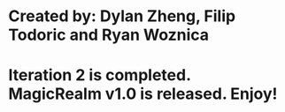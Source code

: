 # Created by: Dylan Zheng, Filip Todoric and Ryan Woznica

# Iteration 2 is completed. MagicRealm v1.0 is released. Enjoy! 
